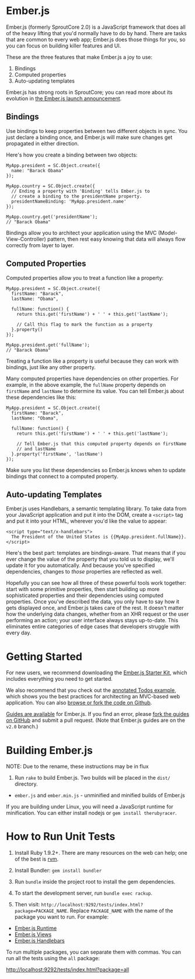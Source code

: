 # Ember.js

Ember.js (formerly SproutCore 2.0) is a JavaScript framework that does all of the heavy lifting that you'd normally have to do by hand. There are tasks that are common to every web app; Ember.js does those things for you, so you can focus on building killer features and UI.

These are the three features that make Ember.js a joy to use:

1. Bindings
2. Computed properties
3. Auto-updating templates

Ember.js has strong roots in SproutCore; you can read more about its evolution in [the Ember.js launch announcement](http://yehudakatz.com/2011/12/08/announcing-amber-js/).

## Bindings

Use bindings to keep properties between two different objects in sync. You just declare a binding once, and Ember.js will make sure changes get propagated in either direction.

Here's how you create a binding between two objects:

    MyApp.president = SC.Object.create({
      name: "Barack Obama"
    });

    MyApp.country = SC.Object.create({
      // Ending a property with 'Binding' tells Ember.js to
      // create a binding to the presidentName property.
      presidentNameBinding: 'MyApp.president.name'
    });

    MyApp.country.get('presidentName');
    // "Barack Obama"

Bindings allow you to architect your application using the MVC (Model-View-Controller) pattern, then rest easy knowing that data will always flow correctly from layer to layer.

## Computed Properties

Computed properties allow you to treat a function like a property:

    MyApp.president = SC.Object.create({
      firstName: "Barack",
      lastName: "Obama",

      fullName: function() {
        return this.get('firstName') + ' ' + this.get('lastName');

        // Call this flag to mark the function as a property
      }.property()
    });

    MyApp.president.get('fullName');
    // "Barack Obama"

Treating a function like a property is useful because they can work with bindings, just like any other property.

Many computed properties have dependencies on other properties. For example, in the above example, the `fullName` property depends on `firstName` and `lastName` to determine its value. You can tell Ember.js about these dependencies like this:

    MyApp.president = SC.Object.create({
      firstName: "Barack",
      lastName: "Obama",

      fullName: function() {
        return this.get('firstName') + ' ' + this.get('lastName');

        // Tell Ember.js that this computed property depends on firstName
        // and lastName
      }.property('firstName', 'lastName')
    });

Make sure you list these dependencies so Ember.js knows when to update bindings that connect to a computed property.

## Auto-updating Templates

Ember.js uses Handlebars, a semantic templating library. To take data from your JavaScript application and put it into the DOM, create a `<script>` tag and put it into your HTML, wherever you'd like the value to appear:

    <script type="text/x-handlebars">
      The President of the United States is {{MyApp.president.fullName}}.
    </script>

Here's the best part: templates are bindings-aware. That means that if you ever change the value of the property that you told us to display, we'll update it for you automatically. And because you've specified dependencies, changes to *those* properties are reflected as well.

Hopefully you can see how all three of these powerful tools work together: start with some primitive properties, then start building up more sophisticated properties and their dependencies using computed properties. Once you've described the data, you only have to say how it gets displayed once, and Ember.js takes care of the rest. It doesn't matter how the underlying data changes, whether from an XHR request or the user performing an action; your user interface always stays up-to-date. This eliminates entire categories of edge cases that developers struggle with every day.

# Getting Started

For new users, we recommend downloading the [Ember.js Starter Kit](https://github.com/emberjs/starter-kit/downloads), which includes everything you need to get started.

We also recommend that you check out the [annotated Todos example](http://annotated-todos.strobeapp.com/), which shows you the best practices for architecting an MVC-based web application. You can also [browse or fork the code on Github](https://github.com/emberjs/todos).

[Guides are available](http://guides.sproutcore20.com/) for Ember.js. If you find an error, please [fork the guides on GitHub](https://github.com/sproutcore/sproutguides/tree/v2.0) and submit a pull request. (Note that Ember.js guides are on the `v2.0` branch.)

# Building Ember.js

NOTE: Due to the rename, these instructions may be in flux

1. Run `rake` to build Ember.js. Two builds will be placed in the `dist/` directory.
  * `ember.js` and `ember.min.js` - unminified and minified
    builds of Ember.js

If you are building under Linux, you will need a JavaScript runtime for
minification. You can either install nodejs or `gem install
therubyracer`.

# How to Run Unit Tests

1. Install Ruby 1.9.2+. There are many resources on the web can help; one of the best is [rvm](http://rvm.beginrescueend.com/).

2. Install Bundler: `gem install bundler`

3. Run `bundle` inside the project root to install the gem dependencies.

4. To start the development server, run `bundle exec rackup`.

5. Then visit: `http://localhost:9292/tests/index.html?package=PACKAGE_NAME`.  Replace `PACKAGE_NAME` with the name of the package you want to run.  For example:

  * [Ember.js Runtime](http://localhost:9292/tests/index.html?package=sproutcore-runtime)
  * [Ember.js Views](http://localhost:9292/tests/index.html?package=sproutcore-views)
  * [Ember.js Handlebars](http://localhost:9292/tests/index.html?package=sproutcore-handlebars)

To run multiple packages, you can separate them with commas. You can run all the tests using the `all` package:

[http://localhost:9292/tests/index.html?package=all](http://localhost:9292/tests/index.html?package=all)